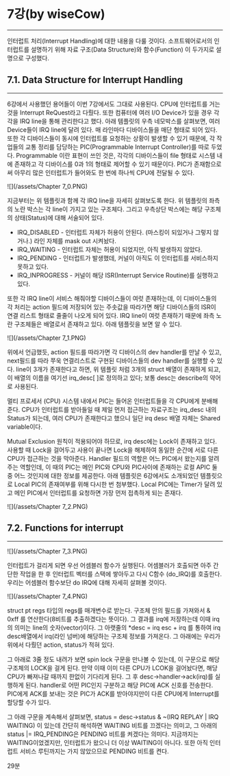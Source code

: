 # 7강\(by wiseCow\)

---

인터럽트 처리\(Interrupt Handling\)에 대한 내용을 다룰 것이다. 소프트웨어로서의 인터럽트를 설명하기 위해 자료 구조\(Data Structure\)와 함수\(Function\) 이 두가지로 설명으로 구성했다.

## 7.1. Data Structure for Interrupt Handling

---

6강에서 사용했던 용어들이 이번 7강에서도 그대로 사용된다. CPU에 인터럽트를 거는 것을 Interrupt ReQuest라고 다뤘다. 또한 컴퓨터에 여러 I/O Device가 있을 경우 각각을 IRQ line을 통해 관리한다고 했다. 아래 템플릿의 우측 네모박스를 살펴보면, 여러 Device들이 IRQ line에 달려 있다. 매 라인마다 디바이스들을 매단 형태로 되어 있다. 또한 각 디바이스들이 동시에 인터럽트를 요청하는 상황이 발생할 수 있기 때문에, 각 작업들의 교통 정리를 담당하는 PIC\(Programmable Interrupt Controller\)를 따로 두었다. Programmable 이란 표현이 쓰인 것은, 각각의 디바이스들이 file 형태로 시스템 내에 존재하고 각 디바이스를 0과 1의 형태로 제어할 수 있기 때문이다. PIC가 존재함으로써 아무리 많은 인터럽트가 들어와도 한 번에 하나씩 CPU에 전달될 수 있다.

![](/assets/Chapter 7_0.PNG)

지금부터는 위 템플릿과 함께 각 IRQ line을 자세히 살펴보도록 한다. 위 템플릿의 좌측의 노란 박스는 각 line이 가지고 있는 구조체다. 그리고 우측상단 박스에는 해당 구조체의 상태\(Status\)에 대해 서술되어 있다.

* IRQ\_DISABLED - 인터럽트 자체가 허용이 안된다. \(마스킹이 되있거나 그렇지 않거나.\) 라인 자체를 mask out 시켜놨다.
* IRQ\_WAITING - 인터럽트 자체는 허용이 되었지만, 아직 발생하지 않았다.
* IRQ\_PENDING - 인터럽트가 발생했데, 커널이 아직도 이 인터럽트를 서비스하지 못하고 있다.
* IRQ\_INPROGRESS - 커널이 해당 ISR\(Interrupt Service Routine\)를 실행하고 있다.

또한 각 IRQ line이 서비스 해줘야할 디바이스들이 여럿 존재하는데, 이 디바이스들의 각 처리는 action 필드에 저장되어 있는 주솟값을 따라가면 해당 디바이스들의 ISR이 연결 리스트 형태로 줄줄이 나오게 되어 있다. IRQ line이 여럿 존재하기 때문에 좌측 노란 구조체들은 배열로서 존재하고 있다. 아래 템플릿을 보면 알 수 있다.

![](/assets/Chapter 7_1.PNG)

위에서 언급했듯, action 필드를 따라가면 각 디바이스의 dev handler를 만날 수 있고, next필드를 따라 쭈욱 연결리스트로 구현된 디바이스들의 dev handler를 실행할 수 있다. line이 3개가 존재한다고 하면, 위 템플릿 처럼 3개의 struct 배열이 존재하게 되고, 이 배열의 이름을 여기선 irq\_desc\[ \]로 정의하고 있다; 보통 desc는 describe의 약어로 사용된다.

멀티 프로세서 \(CPU\) 시스템 내에서 PIC는 들어온 인터럽트들을 각 CPU에게 분배해준다. CPU가 인터럽트를 받아들일 때 제일 먼저 접근하는 자료구조는 irq\_desc 내의 Status가 되는데, 여러 CPU가 존재한다고 했으니 일단 irq desc 배열 자체는 Shared variable이다.

Mutual Exclusion 원칙이 적용되어야 하므로, irq desc에는 Lock이 존재하고 있다. 사용할 때 Lock을 걸어두고 사용이 끝나면 Lock을 해제하여 동일한 순간에 서로 다른 CPU가 접근하는 것을 막아준다. Handler 필드의 역할은 어느 PIC에서 왔는지를 알려주는 역할인데, 이 때의 PIC는 메인 PIC와 CPU와 PIC사이에 존재하는 로컬 APIC 둘 중 어느 것인지에 대한 정보를 제공한다. 아래 템플릿은 6강에서도 소개되었던 템플릿으로 Local PIC의 존재여부를 위해 다시한 번 첨부했다. Local PIC에는 Timer가 달려 있고 메인 PIC에서 인터럽트를 요청하면 가장 먼저 접촉하게 되는 존재다.

![](/assets/Chapter 7_2.PNG)

## 7.2. Functions for interrupt

---

![](/assets/Chapter 7_3.PNG)

인터럽트가 걸리게 되면 우선 어셈블러 함수가 실행된다. 어셈블러가 호출되면 아주 간단한 작업을 한 후 인터럽트 벡터를 스택에 쌓아두고 다시 C함수 \(do\_IRQ\)를 호출한다. 우리는 어셈블러 함수보단 do IRQ에 대해 자세히 살펴볼 것이다.

![](/assets/Chapter 7_4.PNG)

struct pt regs 타입의 regs를 매개변수로 받는다. 구조체 안의 필드를 가져와서 & 0xff 를 연산한다\(8비트를 추출하겠다는 뜻이다\). 그 결과를 irq에 저장하는데 이때 irq의 의미는 line의 숫자\(vector\)이다. 그 아랫줄의 \*desc = irq esc + irq 를 통하여 irq desc배열에서 irq\(라인 넘버\)에 해당하는 구조체 정보를 가져온다. 그 아래에는 우리가 위에서 다뤘던 action, status가 적혀 있다.

그 아래로 3줄 정도 내려가 보면 spin lock 구문을 만나볼 수 있는데, 이 구문으로 해당 구조체의 LOCK을 걸게 된다. 만약 이때 이미 다른 CPU가 LCOK을 걸어놨다면, 해당 CPU가 빠져나갈 때까지 한없이 기다리게 된다. 그 후 desc-&gt;handler-&gt;ack\(irq\)를 실행하게 된다. handler로 어떤 PIC인지 구분하고 해당 PIC에 ACK 신호를 전송한다. PIC에게 ACK를 보내는 것은 PIC가 ACK를 받아야지만이 다른 CPU에게 Interrupt를 할당할 수가 있다.

그 아래 구문을 계속해서 살펴보면, status = desc-&gt;status & ~\(IRQ REPLAY \| IRQ WAITING\) 이 있는데 간단히 해석하면 WAITING 비트를 끄겠다는 의미고, 그 아래의 status \|= IRQ\_PENDING은 PENDING 비트를 켜겠다는 의미다. 지금까지는 WAITING이었겠지만, 인터럽트가 왔으니 더 이상 WAITING이 아니다. 또한 아직 인터럽트 서비스 루틴까지는 가지 않았으므로 PENDING 비트를 켠다.

29분

